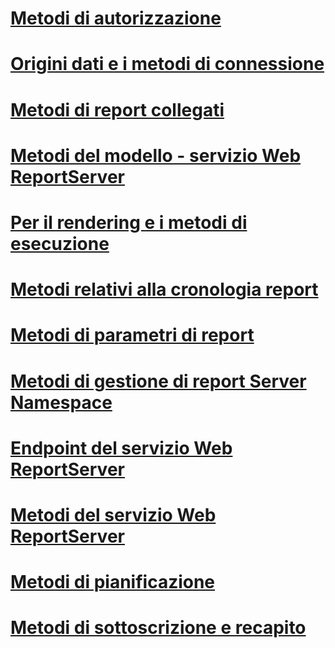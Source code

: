 # [Metodi di autorizzazione](authorization-methods.md)
# [Origini dati e i metodi di connessione](data-sources-and-connection-methods.md)
# [Metodi di report collegati](linked-reports-methods.md)
# [Metodi del modello - servizio Web ReportServer](model-methods-report-server-web-service.md)
# [Per il rendering e i metodi di esecuzione](rendering-and-execution-methods.md)
# [Metodi relativi alla cronologia report](report-history-methods.md)
# [Metodi di parametri di report](report-parameters-methods.md)
# [Metodi di gestione di report Server Namespace](report-server-namespace-management-methods.md)
# [Endpoint del servizio Web ReportServer](report-server-web-service-endpoints.md)
# [Metodi del servizio Web ReportServer](report-server-web-service-methods.md)
# [Metodi di pianificazione](scheduling-methods.md)
# [Metodi di sottoscrizione e recapito](subscription-and-delivery-methods.md)
